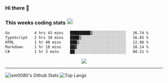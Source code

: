 ### Hi there 👋

<!--START_SECTION:giphy-->
<!--END_SECTION:giphy-->

### This weeks coding stats <img src="https://media1.giphy.com/media/LmNwrBhejkK9EFP504/giphy.gif?cid=ecf05e4723nsktnyyj53u162g7cy5rjqfg6gz06kxdg5y55g&rid=giphy.gif" width="20" height="20" />
<!--START_SECTION:waka-->

```txt
Go           4 hrs 43 mins   █████████▒░░░░░░░░░░░░░░░   36.74 %
TypeScript   2 hrs 10 mins   ████▒░░░░░░░░░░░░░░░░░░░░   16.85 %
HTML         1 hr 40 mins    ███▒░░░░░░░░░░░░░░░░░░░░░   12.96 %
Markdown     1 hr 18 mins    ██▓░░░░░░░░░░░░░░░░░░░░░░   10.14 %
C#           1 hr 3 mins     ██░░░░░░░░░░░░░░░░░░░░░░░   08.21 %
```

<!--END_SECTION:waka-->

<!--START_SECTION:comicstrip-->
<p align="center">
 <a href="https://xkcd.com/">
 <img src="https://imgs.xkcd.com/comics/parameterball.png" />
</a>
</p>
<!--END_SECTION:comicstrip-->

---

![ism0080's Github Stats](https://github-readme-stats.vercel.app/api?username=ism0080&show_icons=true%hide_border=true&hide=issues)
![Top Langs](https://github-readme-stats.vercel.app/api/top-langs/?username=ism0080&layout=compact)

<!--
**ism0080/ism0080** is a ✨ _special_ ✨ repository because its `README.md` (this file) appears on your GitHub profile.

Here are some ideas to get you started:

- 🔭 I’m currently working on ...
- 🌱 I’m currently learning ...
- 👯 I’m looking to collaborate on ...
- 🤔 I’m looking for help with ...
- 💬 Ask me about ...
- 📫 How to reach me: ...
- 😄 Pronouns: ...
- ⚡ Fun fact: ...
-->
